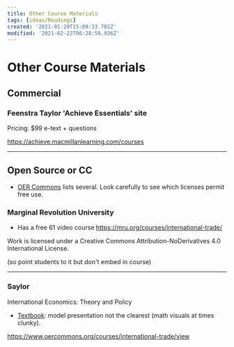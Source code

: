 ```yaml
---
title: Other Course Materials
tags: [ideas/Readings]
created: '2021-01-29T15:09:33.701Z'
modified: '2021-02-22T06:28:58.936Z'
---
```


# Other Course Materials


## Commercial

### Feenstra Taylor 'Achieve Essentials' site
Pricing: $99 e-text + questions

https://achieve.macmillanlearning.com/courses

---

## Open Source or CC

- [OER Commons](https://www.oercommons.org/) lists several. Look carefully to see which licenses permit free use.

### Marginal Revolution University

- Has a free 61 video course
https://mru.org/courses/international-trade/

Work is  licensed under a Creative Commons Attribution-NoDerivatives 4.0 International License.

(so point students to it but don't embed in course)

---
### Saylor 

International Economics: Theory and Policy

- [Textbook](https://saylordotorg.github.io/text_international-economics-theory-and-policy/index.html): model presentation not the clearest (math visuals at times clunky). 

https://www.oercommons.org/courses/international-trade/view


